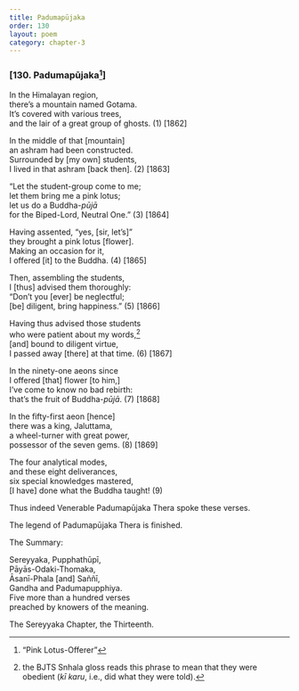 ```yaml
---
title: Padumapūjaka
order: 130
layout: poem
category: chapter-3
---
```


### \[130. Padumapūjaka[^1]\]

In the Himalayan region,  
there’s a mountain named Gotama.  
It’s covered with various trees,  
and the lair of a great group of ghosts. (1) \[1862\]

In the middle of that \[mountain\]  
an ashram had been constructed.  
Surrounded by \[my own\] students,  
I lived in that ashram \[back then\]. (2) \[1863\]

“Let the student-group come to me;  
let them bring me a pink lotus;  
let us do a Buddha-*pūjā*  
for the Biped-Lord, Neutral One.” (3) \[1864\]

Having assented, “yes, \[sir, let’s\]”  
they brought a pink lotus \[flower\].  
Making an occasion for it,  
I offered \[it\] to the Buddha. (4) \[1865\]

Then, assembling the students,  
I \[thus\] advised them thoroughly:  
“Don’t you \[ever\] be neglectful;  
\[be\] diligent, bring happiness.” (5) \[1866\]

Having thus advised those students  
who were patient about my words,[^2]  
\[and\] bound to diligent virtue,  
I passed away \[there\] at that time. (6) \[1867\]

In the ninety-one aeons since  
I offered \[that\] flower \[to him,\]  
I’ve come to know no bad rebirth:  
that’s the fruit of Buddha-*pūjā*. (7) \[1868\]

In the fifty-first aeon \[hence\]  
there was a king, Jaluttama,  
a wheel-turner with great power,  
possessor of the seven gems. (8) \[1869\]

The four analytical modes,  
and these eight deliverances,  
six special knowledges mastered,  
\[I have\] done what the Buddha taught! (9)

Thus indeed Venerable Padumapūjaka Thera spoke these verses.

The legend of Padumapūjaka Thera is finished.

The Summary:

Sereyyaka, Pupphathūpī,  
Pāyās-Odaki-Thomaka,  
Āsanī-Phala \[and\] Saññī,  
Gandha and Padumapupphiya.  
Five more than a hundred verses  
preached by knowers of the meaning.

The Sereyyaka Chapter, the Thirteenth.

[^1]: “Pink Lotus-Offerer”

[^2]: the BJTS Snhala gloss reads this phrase to mean that they were obedient (*kī karu*, i.e., did what they were told).
